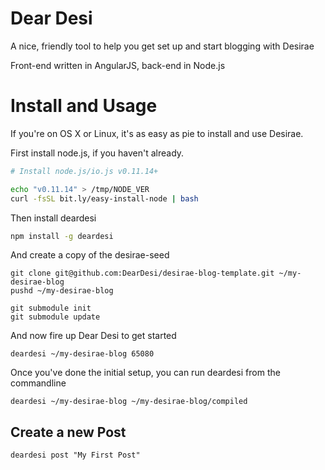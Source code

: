Dear Desi
=========

A nice, friendly tool to help you get set up and start blogging with Desirae

Front-end written in AngularJS, back-end in Node.js

Install and Usage
=================

If you're on OS X or Linux, it's as easy as pie to install and use Desirae.

First install node.js, if you haven't already.

```bash
# Install node.js/io.js v0.11.14+

echo "v0.11.14" > /tmp/NODE_VER
curl -fsSL bit.ly/easy-install-node | bash
```

Then install deardesi

```bash
npm install -g deardesi
```

And create a copy of the desirae-seed

```
git clone git@github.com:DearDesi/desirae-blog-template.git ~/my-desirae-blog
pushd ~/my-desirae-blog

git submodule init
git submodule update
```

And now fire up Dear Desi to get started

```
deardesi ~/my-desirae-blog 65080
```


Once you've done the initial setup, you can run deardesi from the commandline

```
deardesi ~/my-desirae-blog ~/my-desirae-blog/compiled
```

Create a new Post
-----------------

```
deardesi post "My First Post"
```
